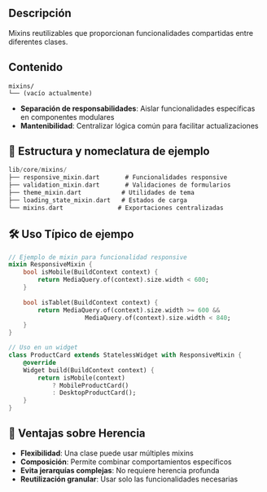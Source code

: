 ## Descripción
Mixins reutilizables que proporcionan funcionalidades compartidas entre diferentes clases.

## Contenido
```
mixins/
└── (vacío actualmente)
```
- **Separación de responsabilidades**: Aislar funcionalidades específicas en componentes modulares
- **Mantenibilidad**: Centralizar lógica común para facilitar actualizaciones

## 📂 Estructura y nomeclatura de ejemplo

```dart
lib/core/mixins/
├── responsive_mixin.dart       # Funcionalidades responsive
├── validation_mixin.dart       # Validaciones de formularios
├── theme_mixin.dart           # Utilidades de tema
├── loading_state_mixin.dart   # Estados de carga
└── mixins.dart               # Exportaciones centralizadas
```

## 🛠️ Uso Típico de ejempo

```dart
// Ejemplo de mixin para funcionalidad responsive
mixin ResponsiveMixin {
    bool isMobile(BuildContext context) {
        return MediaQuery.of(context).size.width < 600;
    }
    
    bool isTablet(BuildContext context) {
        return MediaQuery.of(context).size.width >= 600 &&
                     MediaQuery.of(context).size.width < 840;
    }
}

// Uso en un widget
class ProductCard extends StatelessWidget with ResponsiveMixin {
    @override
    Widget build(BuildContext context) {
        return isMobile(context) 
            ? MobileProductCard()
            : DesktopProductCard();
    }
}
```

## 🎨 Ventajas sobre Herencia

- **Flexibilidad**: Una clase puede usar múltiples mixins
- **Composición**: Permite combinar comportamientos específicos
- **Evita jerarquías complejas**: No requiere herencia profunda
- **Reutilización granular**: Usar solo las funcionalidades necesarias
